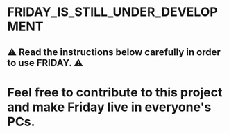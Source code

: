 # FRIDAY_IS_STILL_UNDER_DEVELOPMENT #
## ⚠ Read the instructions below carefully in order to use FRIDAY. ⚠


# Feel free to contribute to this project and make Friday live in everyone's PCs.
